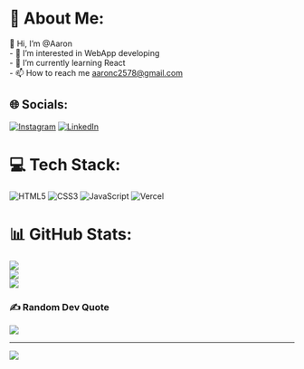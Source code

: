 # 💫 About Me:
👋 Hi, I’m @Aaron<br>- 👀 I’m interested in WebApp developing<br>- 🌱 I’m currently learning React<br>- 📫 How to reach me aaronc2578@gmail.com


## 🌐 Socials:
[![Instagram](https://img.shields.io/badge/Instagram-%23E4405F.svg?logo=Instagram&logoColor=white)](https://instagram.com/its_me_arown/) [![LinkedIn](https://img.shields.io/badge/LinkedIn-%230077B5.svg?logo=linkedin&logoColor=white)](https://linkedin.com/in/aaron-dev/) 

# 💻 Tech Stack:
![HTML5](https://img.shields.io/badge/html5-%23E34F26.svg?style=for-the-badge&logo=html5&logoColor=white) ![CSS3](https://img.shields.io/badge/css3-%231572B6.svg?style=for-the-badge&logo=css3&logoColor=white) ![JavaScript](https://img.shields.io/badge/javascript-%23323330.svg?style=for-the-badge&logo=javascript&logoColor=%23F7DF1E) ![Vercel](https://img.shields.io/badge/vercel-%23000000.svg?style=for-the-badge&logo=vercel&logoColor=white)
# 📊 GitHub Stats:
![](https://github-readme-stats.vercel.app/api?username=Aaron2578&theme=dark&hide_border=false&include_all_commits=false&count_private=false)<br/>
![](https://github-readme-streak-stats.herokuapp.com/?user=Aaron2578&theme=dark&hide_border=false)<br/>
![](https://github-readme-stats.vercel.app/api/top-langs/?username=Aaron2578&theme=dark&hide_border=false&include_all_commits=false&count_private=false&layout=compact)


### ✍️ Random Dev Quote
![](https://quotes-github-readme.vercel.app/api?type=horizontal&theme=radical)

---
[![](https://visitcount.itsvg.in/api?id=Aaron2578&icon=0&color=0)](https://visitcount.itsvg.in)

<!-- Proudly created with GPRM ( https://gprm.itsvg.in ) -->
